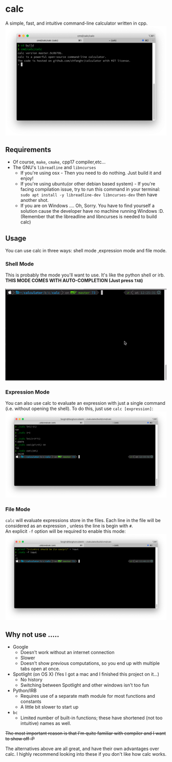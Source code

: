 # calc

A simple, fast, and intuitive command-line calculator written in cpp.<br>
![calc_screenshot](../../doc/img/calc_screenshot.png)

## Requirements
* Of course, `make`, `cmake`, cpp17 compiler,etc...
* The GNU's `libreadline` and `libncurses`
    * If you're using osx - Then you need to do nothing. Just build it and enjoy!
    * If you're using ubuntu(or other debian based system) - If you're facing compilation issue, try to run this
     command in your terminal: `sudo apt install -y libreadline-dev libncurses-dev` then have another shot. 
     * If you are on Windows .... Oh, Sorry. You have to find yourself a solution cause the developer have no machine
      running Windows :D. (Remember that the libreadline and libncurses is needed to build calc)
     
## Usage
You can use calc in three ways: shell mode ,expression mode and file mode.

### Shell Mode
This is probably the mode you'll want to use. It's like the python shell or irb. **THIS MODE COMES WITH
AUTO-COMPLETION (Just press `TAB`)**<br><br>
![calc_shell_mode](../../doc/img/calc_shell_mode.gif)

### Expression Mode
You can also use calc to evaluate an expression with just a single command (i.e. without opening the shell). To do this, just use `calc [expression]`:
![calc_expression_mode](../../doc/img/calc_expression_mode.png)

### File Mode
`calc` will evaluate expressions store in the files. Each line in the file will be considered as an expression
, unless the line is begin with `#`. <br>
An explicit `-f` option will be required to enable this mode:
![calc_file_mode](../../doc/img/calc_file_mode.png)

## Why not use .....
* Google
    * Doesn't work without an internet connection
    * Slower
    * Doesn't show previous computations, so you end up with multiple tabs open at once.
* Spotlight (on OS X) (Yes I got a mac and I finished this project on it...)
    * No history
    * Switching between Spotlight and other windows isn't too fun
* Python/IRB
    * Requires use of a separate math module for most functions and constants 
    * A little bit slower to start up
* `bc`
    * Limited number of built-in functions; these have shortened (not too intuitive) names as well.

~~The most important reason is that I'm quite familiar with compiler and I  want to show off :P~~<br>

The alternatives above are all great, and have their own advantages over calc. I highly recommend looking into these
 if you don't like how calc works.
